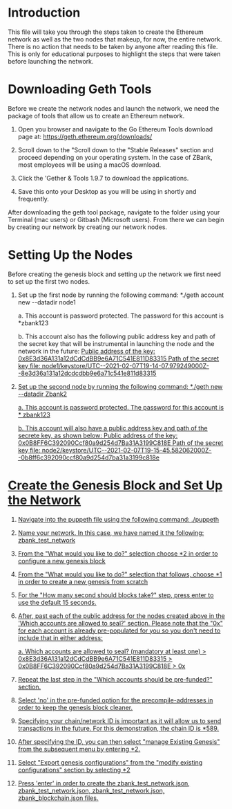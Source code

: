 # Introduction

This file will take you through the steps taken to create the Ethereum network as well as the two nodes that makeup, for now, the entire network. There is no action that needs to be taken by anyone after reading this file. This is only for educational purposes to highlight the steps that were taken before launching the network.

# Downloading Geth Tools

Before we create the network nodes and launch the network, we need the package of tools that allow us to create an Ethereum network.

1) Open you browser and navigate to the Go Ethereum Tools download page at: https://geth.ethereum.org/downloads/

2) Scroll down to the "Scroll down to the "Stable Releases" section and proceed depending on your operating system. In the case of ZBank, most employees will be using a macOS download.

3) Click the 'Gether & Tools 1.9.7 to download the applications.

4) Save this onto your Desktop as you will be using in shortly and frequently.

After downloading the geth tool package, navigate to the folder using your Terminal (mac users) or Gitbash (Microsoft users). From there we can begin by creating our network by creating our network nodes.

# Setting Up the Nodes

Before creating the genesis block and setting up the network we first need to set up the first two nodes.

1) Set up the first node by running the following command: *./geth account new --datadir node1

    a. This account is password protected. The password for this account is *zbank123

    b. This account also has the following public address key and path of the secret key that will be instrumental in launching the node and the network in the future:
        <u>Public address of the key<u>:   0x8E3d36A131a12dCdCdBB9e6A71C541E811D83315
        <u>Path of the secret key file<u>: node1/keystore/UTC--2021-02-07T19-14-07.979249000Z--8e3d36a131a12dcdcdbb9e6a71c541e811d83315
    
2) Set up the second node by running the following command: *./geth new --datadir Zbank2

    a. This account is password protected. The password for this account is * zbank123

    b. This account will also have a public address key and path of the secrete key, as shown below:
        <u>Public address of the key<u>:   0x0B8FF6C392090Ccf80a9d254d7Ba31A3199C818E
        <u>Path of the secret key file<u>: node2/keystore/UTC--2021-02-07T19-15-45.582062000Z--0b8ff6c392090ccf80a9d254d7ba31a3199c818e

# Create the Genesis Block and Set Up the Network

1) Navigate into the puppeth file using the following command: ./puppeth

2) Name your network. In this case, we have named it the following: zbank_test_network

3) From the "What would you like to do?" selection choose *2 in order to configure a new genesis block

4) From the "What would you like to do?" selection that follows, choose *1 in order to create a new genesis from scratch

 5) For the "How many second should blocks take?" step, press enter to use the default 15 seconds.

 6) After, past each of the public address for the nodes created above in the 'Which accounts are allowed to seal?' section. Please note that the "0x" for each account is already pre-populated for you so you don't need to include that in either address:
    
    a. Which accounts are allowed to seal? (mandatory at least one)
        > 0x8E3d36A131a12dCdCdBB9e6A71C541E811D83315
        > 0x0B8FF6C392090Ccf80a9d254d7Ba31A3199C818E
        > 0x

7) Repeat the last step in the "Which accounts should be pre-funded?" section.

8) Select 'no' in the pre-funded option for the precompile-addresses in order to keep the genesis block cleaner.

9) Specifying your chain/network ID is important as it will allow us to send transactions in the future. For this demonstration, the chain ID is *589. 

10) After specifying the ID, you can then select "manage Existing Genesis" from the subsequent menu by entering *2.

11) Select "Export genesis configurations" from the "modify existing configurations" section by selecting *2

11) Press 'enter' in order to create the zbank_test_network.json, zbank_test_network.json, zbank_test_network.json, zbank_blockchain.json files.






